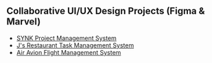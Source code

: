 ## Collaborative UI/UX Design Projects (Figma & Marvel)
- [SYNK Project Management System](https://www.figma.com/design/jRYTNzo9M1GnBkCyooxyLN/SPM-Spring-25?node-id=135-638&t=eMINbpZY99dmFtMM-1) 
- [J's Restaurant Task Management System](https://www.figma.com/design/xBl4wrgJH0OejwlhlZr1bp/Automation-of-J-s-Restaurant---Group-1---Designed-by-Ryan-Tran-and-Shams-Hasan-2024?node-id=8-1010&t=CpkP2ZWzdz9XDgF2-1)
- [Air Avion Flight Management System](https://marvelapp.com/prototype/11a23424)
